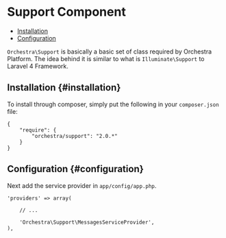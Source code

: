 Support Component
==============

* [Installation](#installation)
* [Configuration](#configuration)

`Orchestra\Support` is basically a basic set of class required by Orchestra Platform. The idea behind it is similar to what is `Illuminate\Support` to Laravel 4 Framework.

## Installation {#installation}

To install through composer, simply put the following in your `composer.json` file:

	{
		"require": {
			"orchestra/support": "2.0.*"
		}
	}

## Configuration {#configuration}

Next add the service provider in `app/config/app.php`.

	'providers' => array(

		// ...

		'Orchestra\Support\MessagesServiceProvider',
	),

